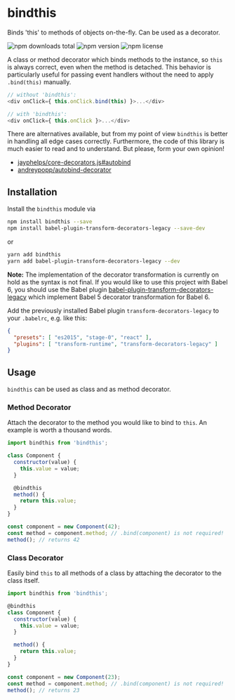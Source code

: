 # bindthis

Binds 'this' to methods of objects on-the-fly. Can be used as a decorator.

![npm downloads total](https://img.shields.io/npm/dt/bindthis.svg) ![npm version](https://img.shields.io/npm/v/bindthis.svg) ![npm license](https://img.shields.io/npm/l/bindthis.svg)

A class or method decorator which binds methods to the instance, so `this` is always correct, even when the method is detached. This behavior is particularly useful for passing event handlers without the need to apply `.bind(this)` manually.

```js
// without 'bindthis':
<div onClick={ this.onClick.bind(this) }>...</div>

// with 'bindthis':
<div onClick={ this.onClick }>...</div>
```

There are alternatives available, but from my point of view `bindthis` is better in handling all edge cases correctly. Furthermore, the code of this library is much easier to read and to understand. But please, form your own opinion!

* [jayphelps/core-decorators.js#autobind](https://github.com/jayphelps/core-decorators.js#autobind)
* [andreypopp/autobind-decorator](https://github.com/andreypopp/autobind-decorator)

## Installation

Install the `bindthis` module via

```sh
npm install bindthis --save
npm install babel-plugin-transform-decorators-legacy --save-dev
```

or

```sh
yarn add bindthis
yarn add babel-plugin-transform-decorators-legacy --dev
```

**Note:** The implementation of the decorator transformation is currently on hold as the syntax is not final. If you would like to use this project with Babel 6, you should use the Babel plugin [babel-plugin-transform-decorators-legacy](https://www.npmjs.com/package/babel-plugin-transform-decorators-legacy) which implement Babel 5 decorator transformation for Babel 6.

Add the previously installed Babel plugin `transform-decorators-legacy` to your `.babelrc`, e.g. like this:

```json
{
  "presets": [ "es2015", "stage-0", "react" ],
  "plugins": [ "transform-runtime", "transform-decorators-legacy" ]
}
```

## Usage

`bindthis` can be used as class and as method decorator.

### Method Decorator

Attach the decorator to the method you would like to bind to `this`. An example is worth a thousand words.

```js
import bindthis from 'bindthis';

class Component {
  constructor(value) {
    this.value = value;
  }

  @bindthis
  method() {
    return this.value;
  }
}

const component = new Component(42);
const method = component.method; // .bind(component) is not required!
method(); // returns 42
```

### Class Decorator

Easily bind `this` to all methods of a class by attaching the decorator to the class itself.

```js
import bindthis from 'bindthis';

@bindthis
class Component {
  constructor(value) {
    this.value = value;
  }

  method() {
    return this.value;
  }
}

const component = new Component(23);
const method = component.method; // .bind(component) is not required!
method(); // returns 23
```
